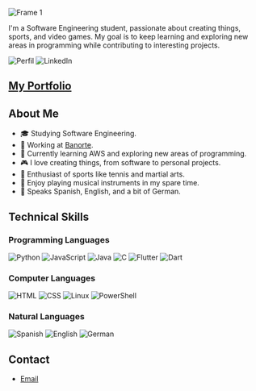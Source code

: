 ![Frame 1](https://github.com/maugalcst/maugalcst/assets/129212900/1a04297d-d69a-43d4-8f40-41192da7bd10)

I'm a Software Engineering student, passionate about creating things, sports, and video games. My goal is to keep learning and exploring new areas in programming while contributing to interesting projects.

![Perfil](https://img.shields.io/badge/GitHub-maugalcst-blue?style=flat&logo=github) ![LinkedIn](https://img.shields.io/badge/LinkedIn-Mauricio-blue?style=flat&logo=linkedin)

## <a href="https://im-maugallegos.netlify.app/" target="_blank">My Portfolio</a>

## About Me

- 🎓 Studying Software Engineering.
- 💼 Working at [Banorte](https://www.banorte.com/).
- 🌱 Currently learning AWS and exploring new areas of programming.
- 🎮 I love creating things, from software to personal projects.
- 🎾 Enthusiast of sports like tennis and martial arts.
- 🎼 Enjoy playing musical instruments in my spare time.
- 💬 Speaks Spanish, English, and a bit of German.

## Technical Skills

### Programming Languages
![Python](https://img.shields.io/badge/Python-3776AB?style=flat&logo=python&logoColor=white)
![JavaScript](https://img.shields.io/badge/JavaScript-F7DF1E?style=flat&logo=javascript&logoColor=black)
![Java](https://img.shields.io/badge/Java-007396?style=flat&logo=java&logoColor=white)
![C](https://img.shields.io/badge/C-A8B9CC?style=flat&logo=c&logoColor=white)
![Flutter](https://img.shields.io/badge/Flutter-02569B?style=flat&logo=flutter&logoColor=white)
![Dart](https://img.shields.io/badge/Dart-0175C2?style=flat&logo=dart&logoColor=white)

### Computer Languages
![HTML](https://img.shields.io/badge/HTML-E34F26?style=flat&logo=html5&logoColor=white)
![CSS](https://img.shields.io/badge/CSS-1572B6?style=flat&logo=css3&logoColor=white)
![Linux](https://img.shields.io/badge/Linux-FCC624?style=flat&logo=linux&logoColor=black)
![PowerShell](https://img.shields.io/badge/PowerShell-5391FE?style=flat&logo=powershell&logoColor=white)

### Natural Languages
![Spanish](https://img.shields.io/badge/Español-Native-FF0000?style=flat&logo=google-translate&logoColor=white)
![English](https://img.shields.io/badge/English-Fluent-1E90FF?style=flat&logo=google-translate&logoColor=white)
![German](https://img.shields.io/badge/German-Basic-FFD700?style=flat&logo=google-translate&logoColor=black)

## Contact

- [Email](mailto:maugal,cst@gmail.com)
<!---
maugalcst/maugalcst is a ✨ special ✨ repository because its `README.md` (this file) appears on your GitHub profile.
You can click the Preview link to take a look at your changes.
--->
